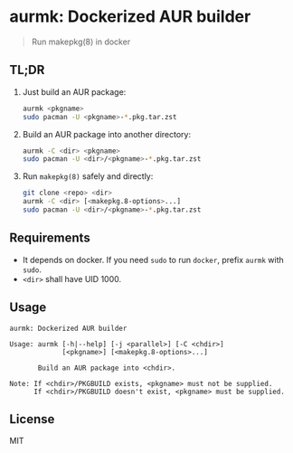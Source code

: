 # aurmk: Dockerized AUR builder

> Run makepkg(8) in docker

## TL;DR

1. Just build an AUR package:

    ```bash
    aurmk <pkgname>
    sudo pacman -U <pkgname>-*.pkg.tar.zst
    ```

1. Build an AUR package into another directory:

    ```bash
    aurmk -C <dir> <pkgname>
    sudo pacman -U <dir>/<pkgname>-*.pkg.tar.zst
    ```

1. Run `makepkg(8)` safely and directly:

    ```bash
    git clone <repo> <dir>
    aurmk -C <dir> [<makepkg.8-options>...]
    sudo pacman -U <dir>/<pkgname>-*.pkg.tar.zst
    ```

## Requirements

* It depends on docker. If you need `sudo` to run `docker`, prefix `aurmk` with `sudo`.
* `<dir>` shall have UID 1000.

## Usage

```
aurmk: Dockerized AUR builder

Usage: aurmk [-h|--help] [-j <parallel>] [-C <chdir>]
             [<pkgname>] [<makepkg.8-options>...]

       Build an AUR package into <chdir>.

Note: If <chdir>/PKGBUILD exists, <pkgname> must not be supplied.
      If <chdir>/PKGBUILD doesn't exist, <pkgname> must be supplied.
```

## License

MIT

